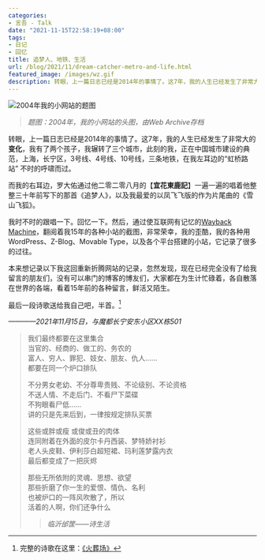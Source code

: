 ```yaml
---
categories:
- 言吾 - Talk
date: "2021-11-15T22:58:19+08:00"
tags:
- 日记
- 回忆
title: 追梦人、地铁、生活
url: /blog/2021/11/dream-catcher-metro-and-life.html
featured_image: /images/wz.gif
description: 转眼，上一篇日志已经是2014年的事情了。这7年，我的人生已经发生了非常大的变化，我有了两个孩子，我辗转了三个城市，此刻的我，正在中国城市建设的典范，上海，长宁区，3号线、4号线、10号线，三条地铁，在我左耳边的“虹桥路站” 不时的呼啸而过。
---
```

![2004年我的小网站的题图](/images/wz.gif)
>  *题图：2004年，我的小网站的头图，由Web Archive存档*
 
转眼，上一篇日志已经是2014年的事情了。这7年，我的人生已经发生了非常大的**变化**，我有了两个孩子，我辗转了三个城市，此刻的我，正在中国城市建设的典范，上海，长宁区，3号线、4号线、10号线，三条地铁，在我左耳边的“虹桥路站” 不时的呼啸而过。

而我的右耳边，罗大佑通过他二零二零八月的【**宜花東鹿記**】一遍一遍的唱着他整整三十年前写下的那首《追梦人》，以及我最爱的以凤飞飞版的作为片尾曲的《雪山飞狐》。

我时不时的跟唱一下。回忆一下。然后，通过使互联网有记忆的[Wayback Machine](https://web.archive.org/web/)，翻阅着我15年的各种小站的截图，非常荣幸，我的歪酷，我的各种用WordPress、Z-Blog、Movable Type，以及各个平台搭建的小站，它记录了很多的过往。

本来想记录以下我这回重新折腾网站的记录，忽然发现，现在已经完全没有了给我留言的朋友们，没有可以串门的博客的博友们，大家都在为生计忙碌着，各自散落在世界的各端，看着15年前的各种留言，鲜活又陌生。

最后一段诗歌送给我自己吧，半首。[^1]

*————2021年11月15日，与魔都长宁安东小区XX栋501*
 
> 我们最终都要在这里集合  
> 当官的、经商的、做工的、务农的  
> 富人、穷人、罪犯、妓女、朋友、仇人……  
> 都要在同一个炉口排队  
>   
>   
> 不分男女老幼、不分尊卑贵贱、不论级别、不论资格  
> 不送人情、不走后门、不看尸下菜碟  
> 不狗眼看尸低……  
> 讲的只是先来后到，一律按规定排队买票  
>   
>   
> 这些或胖或瘦 或俊或丑的肉体  
> 连同附着在外面的皮尔卡丹西装、梦特娇衬衫  
> 老人头皮鞋、伊利莎白超短裙、玛利莲梦露内衣  
> 最后都变成了一把灰烬  
>   
>   
> 那些无所依附的灵魂、思想、欲望  
> 那些折磨了你一生的爱恨、情仇、名利  
> 也被炉口的一阵风吹散了，所以  
> 活着的人啊，你们还争什么  
>   
>   
>  >  *临沂邰筐——诗生活*  
>  

[^1]: 完整的诗歌在这里：[《火葬场》](/blog/2004/11/the-poem-crematory.html)
